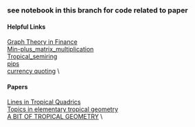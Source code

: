### see notebook in this branch for code related to paper


#### Helpful Links
[Graph Theory in Finance](https://quant.stackexchange.com/questions/61188/graph-theory-in-finance/61189#61189) \
[Min-plus_matrix_multiplication](https://en.wikipedia.org/wiki/Min-plus_matrix_multiplication) \
[Tropical_semiring](https://en.wikipedia.org/wiki/Tropical_semiring) \
[pips](https://www.ig.com/us/glossary-trading-terms/pip-value-definition) \
[currency quoting](https://www.investopedia.com/ask/answers/06/forexpercentagespread.asp) \


#### Papers
[Lines in Tropical Quadrics](https://scholarship.claremont.edu/cgi/viewcontent.cgi?article=1053&context=hmc_theses) \
[Topics in elementary tropical geometry](https://www.mn.uio.no/math/personer/vit/ranestad/papers-preprints-scripts-students%20thesis/mdvavhandling.pdf) \
[A BIT OF TROPICAL GEOMETRY](https://arxiv.org/pdf/1311.2360.pdf) \

